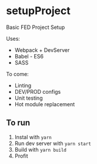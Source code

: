 # setupProject
Basic FED Project Setup

Uses: 
* Webpack + DevServer 
* Babel - ES6
* SASS

To come: 
* Linting
* DEV/PROD configs
* Unit testing
* Hot module replacement

## To run
1. Instal with `yarn`
2. Run dev server with `yarn start`
3. Build with `yarn build`
4. Profit
